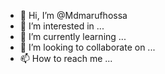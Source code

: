 - 👋 Hi, I’m @Mdmarufhossa
- 👀 I’m interested in ...
- 🌱 I’m currently learning ...
- 💞️ I’m looking to collaborate on ...
- 📫 How to reach me ...

<!---
Mdmarufhossa/Mdmarufhossa is a ✨ special ✨ repository because its `README.md` (this file) appears on your GitHub profile.
You can click the Preview link to take a look at your changes.
--->
